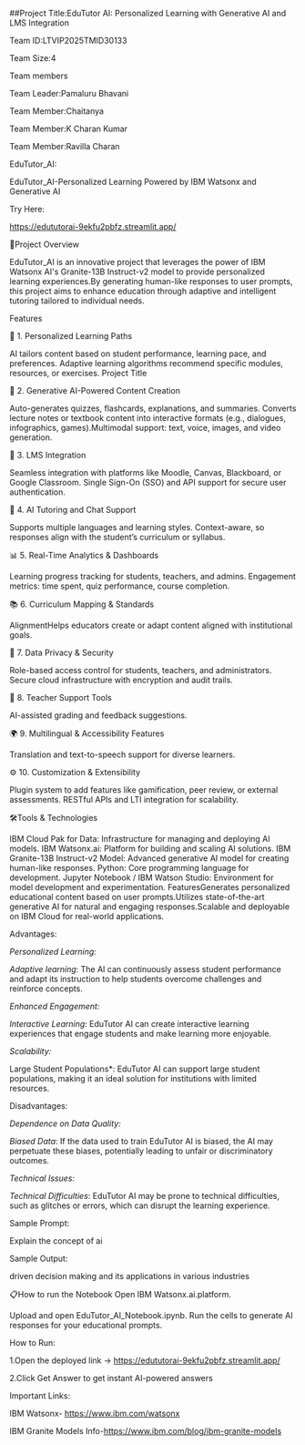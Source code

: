 ##Project Title:EduTutor AI: Personalized Learning with Generative AI and LMS Integration

Team ID:LTVIP2025TMID30133

Team Size:4

Team members

Team Leader:Pamaluru Bhavani

Team Member:Chaitanya

Team Member:K Charan Kumar

Team Member:Ravilla Charan

EduTutor_AI:

EduTutor_AI-Personalized Learning Powered by IBM Watsonx and Generative AI

Try Here:

https://edututorai-9ekfu2pbfz.streamlit.app/

🎯Project Overview

EduTutor_AI is an innovative project that leverages the power of IBM Watsonx AI's Granite-13B Instruct-v2 model to provide personalized learning experiences.By generating human-like responses to user prompts, this project aims to enhance education through adaptive and intelligent tutoring tailored to individual needs.

Features

🎯 1. Personalized Learning Paths

AI tailors content based on student performance, learning pace, and preferences.
Adaptive learning algorithms recommend specific modules, resources, or exercises.
Project Title

🧠 2. Generative AI-Powered Content Creation

Auto-generates quizzes, flashcards, explanations, and summaries.
Converts lecture notes or textbook content into interactive formats (e.g., dialogues, infographics, games).Multimodal support: text, voice, images, and video generation.

🔄 3. LMS Integration

Seamless integration with platforms like Moodle, Canvas, Blackboard, or Google Classroom.
Single Sign-On (SSO) and API support for secure user authentication.

💬 4. AI Tutoring and Chat Support

Supports multiple languages and learning styles.
Context-aware, so responses align with the student’s curriculum or syllabus.

📊 5. Real-Time Analytics & Dashboards

Learning progress tracking for students, teachers, and admins.
Engagement metrics: time spent, quiz performance, course completion.

📚 6. Curriculum Mapping & Standards 

AlignmentHelps educators create or adapt content aligned with institutional goals.

🔐 7. Data Privacy & Security

Role-based access control for students, teachers, and administrators.
Secure cloud infrastructure with encryption and audit trails.

🤝 8. Teacher Support Tools

AI-assisted grading and feedback suggestions.

🌍 9. Multilingual & Accessibility Features

Translation and text-to-speech support for diverse learners.

⚙️ 10. Customization & Extensibility

Plugin system to add features like gamification, peer review, or external assessments.
RESTful APIs and LTI integration for scalability.

🛠️Tools & Technologies

IBM Cloud Pak for Data: Infrastructure for managing and deploying AI models. IBM Watsonx.ai: Platform for building and scaling AI solutions. IBM Granite-13B Instruct-v2 Model: Advanced generative AI model for creating human-like responses. Python: Core programming language for development. Jupyter Notebook / IBM Watson Studio: Environment for model development and experimentation. FeaturesGenerates personalized educational content based on user prompts.Utilizes state-of-the-art generative AI for natural and engaging responses.Scalable and deployable on IBM Cloud for real-world applications.

Advantages:

*Personalized Learning:*

*Adaptive learning*: The AI can continuously assess student performance and adapt its instruction to help students overcome challenges and reinforce concepts.

*Enhanced Engagement:*

*Interactive Learning*: EduTutor AI can create interactive learning experiences that engage students and make learning more enjoyable.

*Scalability:*

Large Student Populations*: EduTutor AI can support large student populations, making it an ideal solution for institutions with limited resources.

Disadvantages:

*Dependence on Data Quality:*

*Biased Data*: If the data used to train EduTutor AI is biased, the AI may perpetuate these biases, potentially leading to unfair or discriminatory outcomes.

*Technical Issues:*

*Technical Difficulties*: EduTutor AI may be prone to technical difficulties, such as glitches or errors, which can disrupt the learning experience.

Sample Prompt:

Explain the concept of ai

Sample Output:

driven decision making and its applications in various industries

📋How to run the Notebook Open IBM Watsonx.ai.platform.

Upload and open EduTutor_AI_Notebook.ipynb. Run the cells to generate AI responses for your educational prompts.

How to Run:

1.Open the deployed link -> https://edututorai-9ekfu2pbfz.streamlit.app/

2.Click Get Answer to get instant AI-powered answers

Important Links:

IBM Watsonx- https://www.ibm.com/watsonx 

IBM Granite Models Info-https://www.ibm.com/blog/ibm-granite-models

